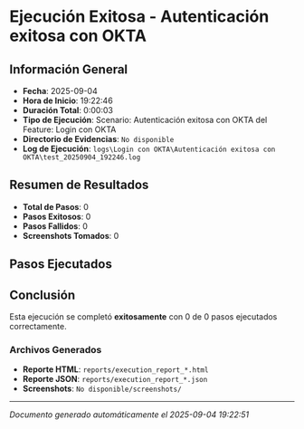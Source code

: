 # Ejecución Exitosa - Autenticación exitosa con OKTA

## Información General

- **Fecha**: 2025-09-04
- **Hora de Inicio**: 19:22:46
- **Duración Total**: 0:00:03
- **Tipo de Ejecución**: Scenario: Autenticación exitosa con OKTA del Feature: Login con OKTA
- **Directorio de Evidencias**: `No disponible`
- **Log de Ejecución**: `logs\Login con OKTA\Autenticación exitosa con OKTA\test_20250904_192246.log`

## Resumen de Resultados

- **Total de Pasos**: 0
- **Pasos Exitosos**: 0
- **Pasos Fallidos**: 0
- **Screenshots Tomados**: 0

## Pasos Ejecutados

## Conclusión

Esta ejecución se completó **exitosamente** con 0 de 0 pasos ejecutados correctamente.

### Archivos Generados

- **Reporte HTML**: `reports/execution_report_*.html`
- **Reporte JSON**: `reports/execution_report_*.json`
- **Screenshots**: `No disponible/screenshots/`

---
*Documento generado automáticamente el 2025-09-04 19:22:51*
